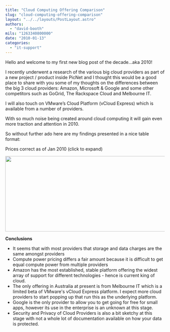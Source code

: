 ```yaml
---
title: "Cloud Computing Offering Comparison"
slug: "cloud-computing-offering-comparison"
layout: "../../layouts/PostLayout.astro"
authors: 
  - "david-booth"
mils: "1263340800000"
date: "2010-01-13"
categories: 
  - "it-support"
---
```


Hello and welcome to my first new blog post of the decade...aka 2010!

I recently underwent a research of the various big cloud providers as part of a new project / product inside PicNet and I thought this would be a good place to share with you some of my thoughts on the differences between the big 3 cloud providers: Amazon, Microsoft & Google and some other competitors such as GoGrid, The Rackspace Cloud and Melbourne IT.

I will also touch on VMware’s Cloud Platform (vCloud Express) which is available from a number of providers.

With so much noise being created around cloud computing it will gain even more traction and attention in 2010.

So without further ado here are my findings presented in a nice table format:

Prices correct as of Jan 2010 (click to expand)

[<img src="/images/compare-1024x418.png" width=584 height=238 >](https://picnet.com.au/blogs/david/files/2010/01/compare.png)

**Conclusions**

- It seems that with most providers that storage and data charges are the same amongst providers
- Compute power pricing differs a fair amount because it is difficult to get equal compute power from multiple providers
- Amazon has the most established, stable platform offering the widest array of support for different technologies - hence is current king of cloud.
- The only offering in Australia at present is from Melbourne IT which is a limited beta of VMware's vCloud Express platform. I expect more cloud providers to start popping up that run this as the underlying platform.
- Google is the only provider to allow you to get going for free for small apps, however its use in the enterprise is an unknown at this stage.
- Security and Privacy of Cloud Providers is also a bit sketchy at this stage with not a whole lot of documentation available on how your data is protected.
